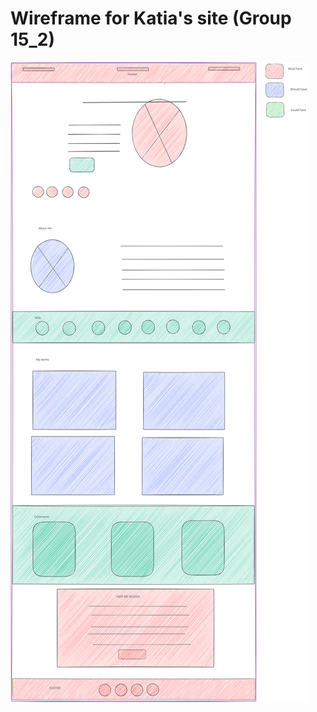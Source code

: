 # Wireframe for Katia's site (Group 15_2)

![wireframeHYF](https://github.com/Dabrytskaya/dabrytskaya.github.io/blob/main/planning/Katia2.svg)
